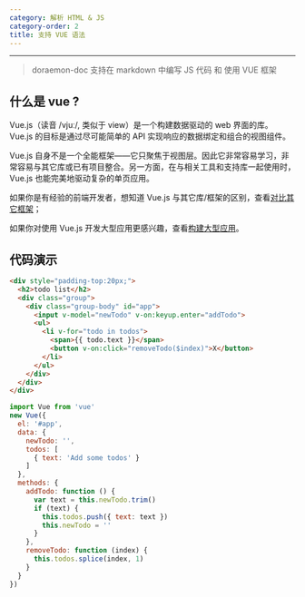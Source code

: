 ```yaml
---
category: 解析 HTML & JS
category-order: 2
title: 支持 VUE 语法
---
```


---

> doraemon-doc 支持在 markdown 中编写 JS 代码 和 使用 VUE 框架

## 什么是 vue ?

Vue.js（读音 /vjuː/, 类似于 view）是一个构建数据驱动的 web 界面的库。Vue.js 的目标是通过尽可能简单的 API 实现响应的数据绑定和组合的视图组件。

Vue.js 自身不是一个全能框架——它只聚焦于视图层。因此它非常容易学习，非常容易与其它库或已有项目整合。另一方面，在与相关工具和支持库一起使用时，Vue.js 也能完美地驱动复杂的单页应用。

如果你是有经验的前端开发者，想知道 Vue.js 与其它库/框架的区别，查看[对比其它框架](http://cn.vuejs.org/guide/comparison.html)；

如果你对使用 Vue.js 开发大型应用更感兴趣，查看[构建大型应用](http://cn.vuejs.org/guide/application.html)。


## 代码演示

```html
<div style="padding-top:20px;">
  <h2>todo list</h2>
  <div class="group">
    <div class="group-body" id="app">
      <input v-model="newTodo" v-on:keyup.enter="addTodo">
      <ul>
        <li v-for="todo in todos">
          <span>{{ todo.text }}</span>
          <button v-on:click="removeTodo($index)">X</button>
        </li>
      </ul>
    </div>
  </div>
</div>
```


```js
import Vue from 'vue'
new Vue({
  el: '#app',
  data: {
    newTodo: '',
    todos: [
      { text: 'Add some todos' }
    ]
  },
  methods: {
    addTodo: function () {
      var text = this.newTodo.trim()
      if (text) {
        this.todos.push({ text: text })
        this.newTodo = ''
      }
    },
    removeTodo: function (index) {
      this.todos.splice(index, 1)
    }
  }
})


```
